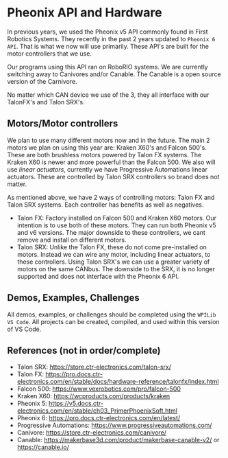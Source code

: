 # Pheonix API and Hardware
In previous years, we used the Pheonix v5 API commonly found in First Robotics Systems. They recently in the past 2 years updated to `Pheonix 6 API`. That is what we now will use primarily. These API's are built for the motor controllers that we use.

Our programs using this API ran on RoboRIO systems. We are currently switching away to Canivores and/or Canable. The Canable is a open source version of the Carnivore. 

No matter which CAN device we use of the 3, they all interface with our TalonFX's and Talon SRX's.

## Motors/Motor controllers
We plan to use many different motors now and in the future. The main 2 motors we plan on using this year are: Kraken X60's and Falcon 500's. These are both brushless motors powered by Talon FX systems. The Kraken X60 is newer and more powerful than the Falcon 500. We also will use _linear actuators_, currently we have Progressive Automations linear actuators. These are controlled by Talon SRX controllers so brand does not matter. 

As mentioned above, we have 2 ways of controlling motors: Talon FX and Talon SRX systems. Each controller has benefits as well as negatives. 

- Talon FX: Factory installed on Falcon 500 and Kraken X60 motors. Our intention is to use both of these motors. They can run both Pheonix v5 and v6 versions. The major downside to these controllers, we cant remove and install on different motors.
- Talon SRX: Unlike the Talon FX, these do not come pre-installed on motors. Instead we can wire any motor, including linear actuators, to these controllers. Using Talon SRX's we can use a greater variety of motors on the same CANbus. The downside to the SRX, it is no longer supported and does not interface with the Pheonix 6 API.

## Demos, Examples, Challenges
All demos, examples, or challenges should be completed using the `WPILib VS Code`. All projects can be created, compiled, and used within this version of VS Code. 

## References (not in order/complete)
- Talon SRX: https://store.ctr-electronics.com/talon-srx/
- Talon FX: https://pro.docs.ctr-electronics.com/en/stable/docs/hardware-reference/talonfx/index.html
- Falcon 500: https://www.vexrobotics.com/pro/falcon-500
- Kraken X60: https://wcproducts.com/products/kraken
- Pheonix 5: https://v5.docs.ctr-electronics.com/en/stable/ch03_PrimerPhoenixSoft.html
- Pheonix 6: https://pro.docs.ctr-electronics.com/en/latest/
- Progressive Automations: https://www.progressiveautomations.com/
- Canivore: https://store.ctr-electronics.com/canivore/
- Canable: https://makerbase3d.com/product/makerbase-canable-v2/ or https://canable.io/